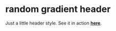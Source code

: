 # random gradient header

Just a little header style. See it in action [**here**](https://tweakimp.github.io/random-gradient-header).
